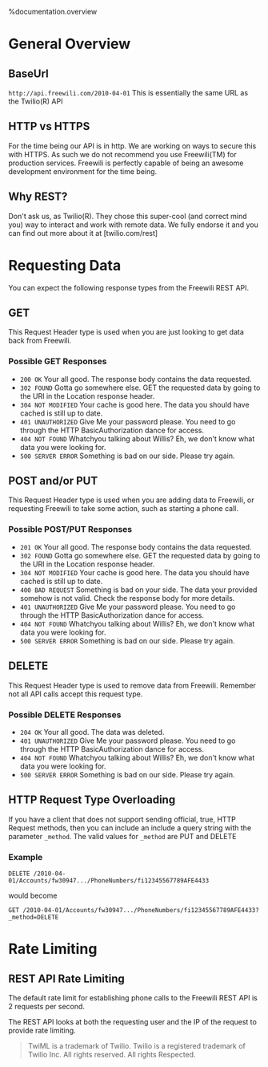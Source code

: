 %documentation.overview

General Overview
================

BaseUrl
-------
`http://api.freewili.com/2010-04-01` This is essentially the same URL as the Twilio(R) API 

HTTP vs HTTPS
-------------
For the time being our API is in http. We are working on ways to secure this
with HTTPS. As such we do not recommend you use Freewili(TM) for production
services. Freewili is perfectly capable of being an awesome development
environment for the time being.

Why REST?
---------
Don't ask us, as Twilio(R). They chose this super-cool (and correct mind you)
way to interact and work with remote data. We fully endorse it and you can find
out more about it at [twilio.com/rest]


Requesting Data
===============

You can expect the following response types from the Freewili REST API.

GET
-------------
This Request Header type is used when you are just looking to get data back from
Freewili.


### Possible GET Responses ###

* `200 OK` Your all good. The response body contains the data requested.
* `302 FOUND` Gotta go somewhere else. GET the requested data by going to the
URI in the Location response header.
* `304 NOT MODIFIED` Your cache is good here. The data you should have cached is
still up to date.
* `401 UNAUTHORIZED` Give Me your password please. You need to go through the
HTTP BasicAuthorization dance for access.
* `404 NOT FOUND` Whatchyou talking about Willis? Eh, we don't know what data
you were looking for.
* `500 SERVER ERROR` Something is bad on our side. Please try again.

POST and/or PUT
---------------
This Request Header type is used when you are adding data to Freewili, or 
requesting Freewili to take some action, such as starting a phone call.


### Possible POST/PUT Responses ###

* `201 OK` Your all good. The response body contains the data requested.
* `302 FOUND` Gotta go somewhere else. GET the requested data by going to the
URI in the Location response header.
* `304 NOT MODIFIED` Your cache is good here. The data you should have cached is
still up to date.
* `400 BAD REQUEST` Something is bad on your side. The data your provided somehow 
is not valid. Check the response body for more details.
* `401 UNAUTHORIZED` Give Me your password please. You need to go through the
HTTP BasicAuthorization dance for access.
* `404 NOT FOUND` Whatchyou talking about Willis? Eh, we don't know what data
you were looking for.
* `500 SERVER ERROR` Something is bad on our side. Please try again.

DELETE
-----------------
This Request Header type is used to remove data from Freewili. Remember not all
API calls accept this request type.


### Possible DELETE Responses ###

* `204 OK` Your all good. The data was deleted.
* `401 UNAUTHORIZED` Give Me your password please. You need to go through the
HTTP BasicAuthorization dance for access.
* `404 NOT FOUND` Whatchyou talking about Willis? Eh, we don't know what data
you were looking for.
* `500 SERVER ERROR` Something is bad on our side. Please try again.

HTTP Request Type Overloading
-----------------------------
If you have a client that does not support sending official, true, HTTP Request
methods, then you can include an include a query string with the parameter
`_method`. The valid values for `_method` are PUT and DELETE

### Example ###
~~~
DELETE /2010-04-01/Accounts/fw30947.../PhoneNumbers/fi12345567789AFE4433
~~~

would become

~~~
GET /2010-04-01/Accounts/fw30947.../PhoneNumbers/fi12345567789AFE4433?_method=DELETE
~~~

Rate Limiting
=============

REST API Rate Limiting
----------------------
The default rate limit for establishing phone calls to the Freewili REST API is 2 requests per second.

The REST API looks at both the requesting user and the IP of the request to provide rate limiting.

> TwiML is a trademark of Twilio. Twilio is a registered trademark of Twilio Inc. All rights reserved. All rights Respected.